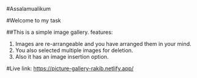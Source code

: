#Assalamualikum

#Welcome to my task


##This is a simple image gallery.
features:
1. Images are re-arrangeable and you have arranged them in your mind.
2. You also selected multiple images for deletion.
3. Also it has an image insertion option.

#Live link: https://picture-gallery-rakib.netlify.app/
